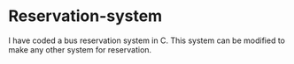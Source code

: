 # Reservation-system
I have coded a bus reservation system in C. This system can be modified to make any other system for reservation.
